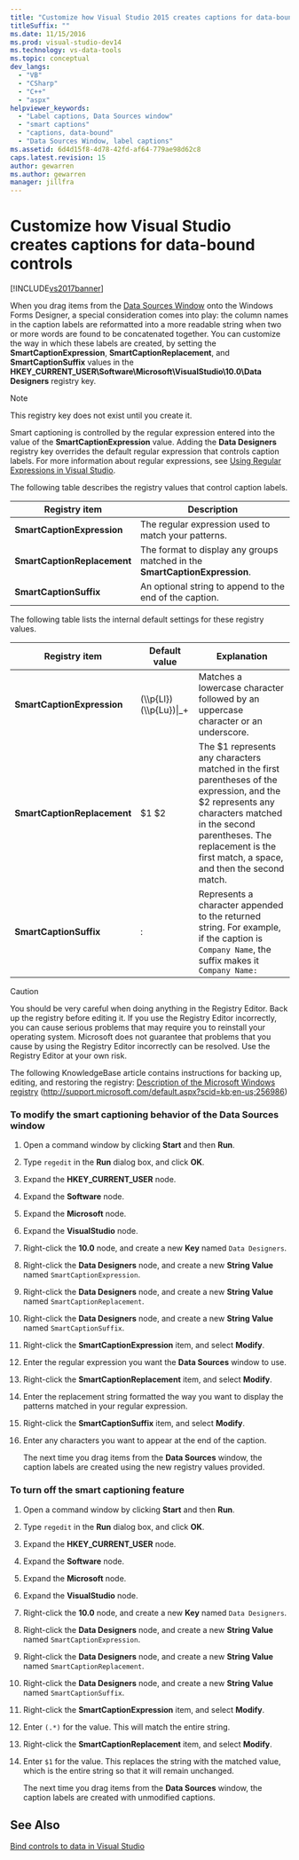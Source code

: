 ```yaml
---
title: "Customize how Visual Studio 2015 creates captions for data-bound controls | Microsoft Docs"
titleSuffix: ""
ms.date: 11/15/2016
ms.prod: visual-studio-dev14
ms.technology: vs-data-tools
ms.topic: conceptual
dev_langs:
  - "VB"
  - "CSharp"
  - "C++"
  - "aspx"
helpviewer_keywords:
  - "Label captions, Data Sources window"
  - "smart captions"
  - "captions, data-bound"
  - "Data Sources Window, label captions"
ms.assetid: 6d4d15f8-4d78-42fd-af64-779ae98d62c8
caps.latest.revision: 15
author: gewarren
ms.author: gewarren
manager: jillfra
---
```

# Customize how Visual Studio creates captions for data-bound controls
[!INCLUDE[vs2017banner](../includes/vs2017banner.md)]

When you drag items from the [Data Sources Window](http://msdn.microsoft.com/library/0d20f699-cc95-45b3-8ecb-c7edf1f67992) onto the Windows Forms Designer, a special consideration comes into play: the column names in the caption labels are reformatted into a more readable string when two or more words are found to be concatenated together. You can customize the way in which these labels are created, by setting the **SmartCaptionExpression**, **SmartCaptionReplacement**, and **SmartCaptionSuffix** values in the **HKEY_CURRENT_USER\Software\Microsoft\VisualStudio\10.0\Data Designers** registry key.

> [!NOTE]
>  This registry key does not exist until you create it.

 Smart captioning is controlled by the regular expression entered into the value of the **SmartCaptionExpression** value. Adding the **Data Designers** registry key overrides the default regular expression that controls caption labels. For more information about regular expressions, see [Using Regular Expressions in Visual Studio](../ide/using-regular-expressions-in-visual-studio.md).

 The following table describes the registry values that control caption labels.

|Registry item|Description|
|-------------------|-----------------|
|**SmartCaptionExpression**|The regular expression used to match your patterns.|
|**SmartCaptionReplacement**|The format to display any groups matched in the **SmartCaptionExpression**.|
|**SmartCaptionSuffix**|An optional string to append to the end of the caption.|

 The following table lists the internal default settings for these registry values.

|Registry item|Default value|Explanation|
|-------------------|-------------------|-----------------|
|**SmartCaptionExpression**|(\\\p{Ll})(\\\p{Lu})&#124;_+|Matches a lowercase character followed by an uppercase character or an underscore.|
|**SmartCaptionReplacement**|$1 $2|The $1 represents any characters matched in the first parentheses of the expression, and the $2 represents any characters matched in the second parentheses. The replacement is the first match, a space, and then the second match.|
|**SmartCaptionSuffix**|:|Represents a character appended to the returned string. For example, if the caption is `Company Name`, the suffix makes it `Company Name:`|

> [!CAUTION]
>  You should be very careful when doing anything in the Registry Editor. Back up the registry before editing it. If you use the Registry Editor incorrectly, you can cause serious problems that may require you to reinstall your operating system. Microsoft does not guarantee that problems that you cause by using the Registry Editor incorrectly can be resolved. Use the Registry Editor at your own risk.
>
>  The following KnowledgeBase article contains instructions for backing up, editing, and restoring the registry: [Description of the Microsoft Windows registry](http://support.microsoft.com/default.aspx?scid=kb;en-us;256986) (http://support.microsoft.com/default.aspx?scid=kb;en-us;256986)

### To modify the smart captioning behavior of the Data Sources window

1. Open a command window by clicking **Start** and then **Run**.

2. Type `regedit` in the **Run** dialog box, and click **OK**.

3. Expand the **HKEY_CURRENT_USER** node.

4. Expand the **Software** node.

5. Expand the **Microsoft** node.

6. Expand the **VisualStudio** node.

7. Right-click the **10.0** node, and create a new **Key** named `Data Designers`.

8. Right-click the **Data Designers** node, and create a new **String Value** named `SmartCaptionExpression`.

9. Right-click the **Data Designers** node, and create a new **String Value** named `SmartCaptionReplacement`.

10. Right-click the **Data Designers** node, and create a new **String Value** named `SmartCaptionSuffix`.

11. Right-click the **SmartCaptionExpression** item, and select **Modify**.

12. Enter the regular expression you want the **Data Sources** window to use.

13. Right-click the **SmartCaptionReplacement** item, and select **Modify**.

14. Enter the replacement string formatted the way you want to display the patterns matched in your regular expression.

15. Right-click the **SmartCaptionSuffix** item, and select **Modify**.

16. Enter any characters you want to appear at the end of the caption.

     The next time you drag items from the **Data Sources** window, the caption labels are created using the new registry values provided.

### To turn off the smart captioning feature

1. Open a command window by clicking **Start** and then **Run**.

2. Type `regedit` in the **Run** dialog box, and click **OK**.

3. Expand the **HKEY_CURRENT_USER** node.

4. Expand the **Software** node.

5. Expand the **Microsoft** node.

6. Expand the **VisualStudio** node.

7. Right-click the **10.0** node, and create a new **Key** named `Data Designers`.

8. Right-click the **Data Designers** node, and create a new **String Value** named `SmartCaptionExpression`.

9. Right-click the **Data Designers** node, and create a new **String Value** named `SmartCaptionReplacement`.

10. Right-click the **Data Designers** node, and create a new **String Value** named `SmartCaptionSuffix`.

11. Right-click the **SmartCaptionExpression** item, and select **Modify**.

12. Enter `(.*)` for the value. This will match the entire string.

13. Right-click the **SmartCaptionReplacement** item, and select **Modify**.

14. Enter `$1` for the value. This replaces the string with the matched value, which is the entire string so that it will remain unchanged.

     The next time you drag items from the **Data Sources** window, the caption labels are created with unmodified captions.

## See Also
 [Bind controls to data in Visual Studio](../data-tools/bind-controls-to-data-in-visual-studio.md)
